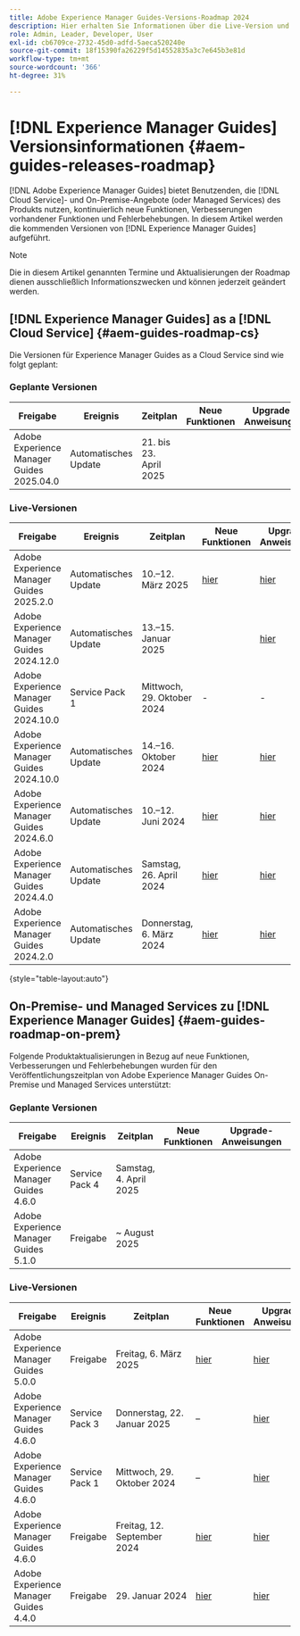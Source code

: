 ```yaml
---
title: Adobe Experience Manager Guides-Versions-Roadmap 2024
description: Hier erhalten Sie Informationen über die Live-Version und künftige Versionen von Adobe Experience Manager Guides On-Premise und Adobe Experience Manager Guides as a Cloud Service
role: Admin, Leader, Developer, User
exl-id: cb6709ce-2732-45d0-adfd-5aeca520240e
source-git-commit: 18f15390fa26229f5d14552835a3c7e645b3e81d
workflow-type: tm+mt
source-wordcount: '366'
ht-degree: 31%

---
```


# [!DNL Experience Manager Guides] Versionsinformationen {#aem-guides-releases-roadmap}

[!DNL Adobe Experience Manager Guides] bietet Benutzenden, die [!DNL Cloud Service]- und On-Premise-Angebote (oder Managed Services) des Produkts nutzen, kontinuierlich neue Funktionen, Verbesserungen vorhandener Funktionen und Fehlerbehebungen. In diesem Artikel werden die kommenden Versionen von [!DNL Experience Manager Guides] aufgeführt.

>[!NOTE]
>
>Die in diesem Artikel genannten Termine und Aktualisierungen der Roadmap dienen ausschließlich Informationszwecken und können jederzeit geändert werden.

## [!DNL Experience Manager Guides] as a [!DNL Cloud Service] {#aem-guides-roadmap-cs}

Die Versionen für Experience Manager Guides as a Cloud Service sind wie folgt geplant:

### Geplante Versionen


| Freigabe | Ereignis | Zeitplan | Neue Funktionen | Upgrade-Anweisungen | Behobene Probleme | Status |
|---|---|---|---|---|---|---|
| Adobe Experience Manager Guides 2025.04.0 | Automatisches Update | 21. bis 23. April 2025 |  |  |  | Ziel |

### Live-Versionen

| Freigabe | Ereignis | Zeitplan | Neue Funktionen | Upgrade-Anweisungen | Behobene Probleme | Status |
|---|---|---|---|---|---|---|
| Adobe Experience Manager Guides 2025.2.0 | Automatisches Update | 10.–12. März 2025 | [hier](whats-new-2025-02-0.md) | [hier](upgrade-instructions-2025-02-0.md) | [hier](fixed-issues-2025-02-0.md) | Aktualisiert |
| Adobe Experience Manager Guides 2024.12.0 | Automatisches Update | 13.–15. Januar 2025 |  | [hier](upgrade-instructions-2024-12-0.md) | [hier](fixed-issues-2024-12-0.md) | Aktualisiert |
| Adobe Experience Manager Guides 2024.10.0 | Service Pack 1 | Mittwoch, 29. Oktober 2024 | - | - | [hier](fixed-issues-2024-10-0-sp1.md) | Aktualisiert |
| Adobe Experience Manager Guides 2024.10.0 | Automatisches Update | 14.–16. Oktober 2024 | [hier](whats-new-2024-10-0.md) | [hier](upgrade-instructions-2024-10-0.md) | [hier](fixed-issues-2024-10-0.md) | Aktualisiert |
| Adobe Experience Manager Guides 2024.6.0 | Automatisches Update | 10.–12. Juni 2024 | [hier](whats-new-2024-06-0.md) | [hier](upgrade-instructions-2024-06-0.md) | [hier](fixed-issues-2024-06-0.md) | Aktualisiert |
| Adobe Experience Manager Guides 2024.4.0 | Automatisches Update | Samstag, 26. April 2024 | [hier](whats-new-2024-04-0.md) | [hier](upgrade-instructions-2024-04-0.md) | [hier](fixed-issues-2024-04-0.md) | Aktualisiert |
| Adobe Experience Manager Guides 2024.2.0 | Automatisches Update | Donnerstag, 6. März 2024 | [hier](whats-new-2024-2-0.md) | [hier](upgrade-instructions-2024-2-0.md) | [hier](fixed-issues-2024-2-0.md) | Aktualisiert |

{style="table-layout:auto"}



## On-Premise- und Managed Services zu [!DNL Experience Manager Guides] {#aem-guides-roadmap-on-prem}

Folgende Produktaktualisierungen in Bezug auf neue Funktionen, Verbesserungen und Fehlerbehebungen wurden für den Veröffentlichungszeitplan von Adobe Experience Manager Guides On-Premise und Managed Services unterstützt:

### Geplante Versionen

| Freigabe | Ereignis | Zeitplan | Neue Funktionen | Upgrade-Anweisungen | Status |
|---|---|---|---|---|---|
| Adobe Experience Manager Guides 4.6.0 | Service Pack 4 | Samstag, 4. April 2025 |  |  | Ziel |
| Adobe Experience Manager Guides 5.1.0 | Freigabe | ~ August 2025 |  |  | Ziel |

### Live-Versionen

| Freigabe | Ereignis | Zeitplan | Neue Funktionen | Upgrade-Anweisungen | Status |
|---|---|---|---|---|---|
| Adobe Experience Manager Guides 5.0.0 | Freigabe | Freitag, 6. März 2025 | [hier](whats-new-5-0-0.md) | [hier](upgrade-instructions-5-0-0.md) | Freigegeben |
| Adobe Experience Manager Guides 4.6.0 | Service Pack 3 | Donnerstag, 22. Januar 2025 | – | [hier](upgrade-instructions-4-6-0-sp2.md) | Freigegeben |
| Adobe Experience Manager Guides 4.6.0 | Service Pack 1 | Mittwoch, 29. Oktober 2024 | – | [hier](upgrade-instructions-4-6-0-sp1.md) | Freigegeben |
| Adobe Experience Manager Guides 4.6.0 | Freigabe | Freitag, 12. September 2024 | [hier](whats-new-4-6.md) | [hier](upgrade-instructions-4-6-0.md) | Freigegeben |
| Adobe Experience Manager Guides 4.4.0 | Freigabe | 29. Januar 2024 | [hier](whats-new-4-4.md) | [hier](upgrade-instructions-4-4.md) | Freigegeben |



